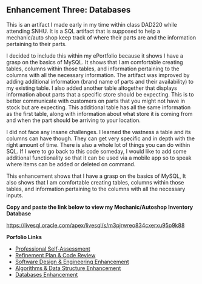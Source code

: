 ## Enhancement Three: Databases

This is an artifact I made early in my time within class DAD220 while attending SNHU. It is a SQL artifact that is supposed to help a mechanic/auto shop keep track of where their parts are and the information pertaining to their parts. 

I decided to include this within my ePortfolio because it shows I have a grasp on the basics of MySQL. It shows that I am comfortable creating tables, columns within those tables, and information pertaining to the columns with all the necessary information. The artifact was improved by adding additional information (brand name of parts and their availability) to my existing table. I also added another table altogether that displays information about parts that a specific store should be expecting. This is to better communicate with customers on parts that you might not have in stock but are expecting. This additional table has all the same information as the first table, along with information about what store it is coming from and when the part should be arriving to your location. 

I did not face any insane challenges. I learned the vastness a table and its columns can have though. They can get very specific and in depth with the right amount of time. There is also a whole lot of things you can do within SQL. If I were to go back to this code someday, I would like to add some additional functionality so that it can be used via a mobile app so to speak where items can be added or deleted on command.

This enhancement shows that I have a grasp on the basics of MySQL, It also shows that I am comfortable creating tables, columns within those tables, and information pertaining to the columns with all the necessary inputs. 

**Copy and paste the link below to view my Mechanic/Autoshop Inventory Database**

https://livesql.oracle.com/apex/livesql/s/m3pjrwreo834cxerxu95p9k88

**Porfolio Links**<br>
* [Professional Self-Assessment](https://dustynwe.github.io/index.html)<br>
* [Refinement Plan & Code Review](https://dustynwe.github.io/CodeReview.html)<br>
* [Software Design & Engineering Enhancement](https://dustynwe.github.io/EnhancementOne.html)<br>
* [Algorithms & Data Structure Enhancement](https://dustynwe.github.io/EnhancementTwo.html)<br>
* [Databases Enhancement](https://dustynwe.github.io/EnhancementThree.html)
